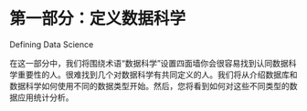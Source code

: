 # 第一部分：定义数据科学

Defining Data Science

在这一部分中，我们将围绕术语“数据科学”设置四面墙你会很容易找到认同数据科学重要性的人。很难找到几个对数据科学有共同定义的人。我们将从介绍数据库和数据科学如何使用不同的数据类型开始。然后，您将看到如何对这些不同类型的数据应用统计分析。
